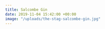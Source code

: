 ```yaml
---
title: Salcombe Gin
date: 2019-11-04 15:42:00 +00:00
image: "/uploads/the-stag-salcombe-gin.jpg"
---
```


